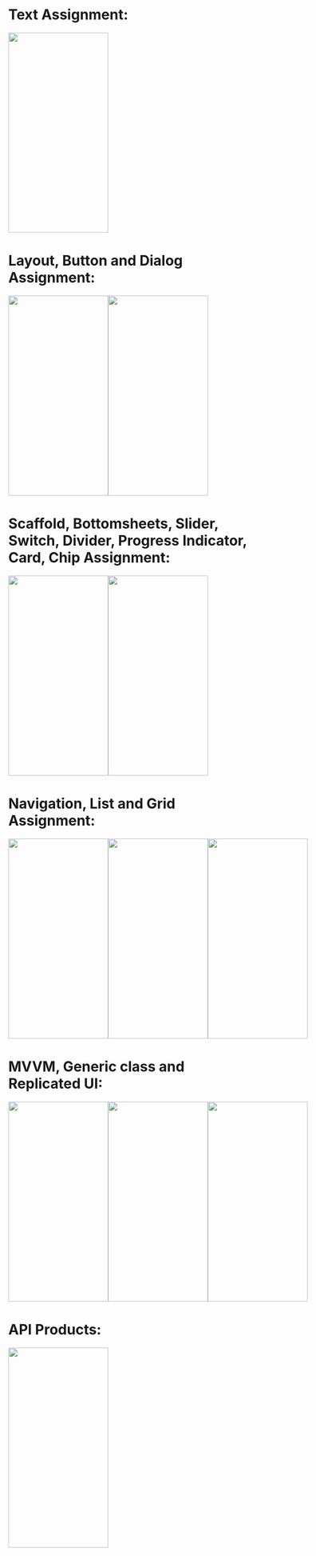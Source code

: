 # Text Assignment:

<img src='https://github.com/prefonixs/Kotlin_21BCSE87/assets/138750805/eb3c92f0-88c7-41f1-b5eb-cee867c1a6c3' height=400 width=200>

# Layout, Button and Dialog Assignment:

<div style="display: flex; flex-direction: row;">
  <img src='https://github.com/prefonixs/Kotlin_21BCSE87/assets/138750805/dde99b48-99e3-4c2e-9f66-a8eb4d608e1b' height=400 width=200>
  <img src='https://github.com/prefonixs/Kotlin_21BCSE87/assets/138750805/e0c77d92-1517-434c-8827-2620a8a39088' height=400 width=200>
</div>

# Scaffold, Bottomsheets, Slider, Switch, Divider, Progress Indicator, Card, Chip Assignment:

<div style="display: flex; flex-direction: row;">
  <img src='https://github.com/prefonixs/Kotlin_21BCSE87/assets/138750805/29eee1aa-58ad-473b-9f28-bd54564209c8' height=400 width=200>
  <img src='https://github.com/prefonixs/Kotlin_21BCSE87/assets/138750805/813cbd25-93b1-42be-8119-2a9206479f21' height=400 width=200>
</div>

# Navigation, List and Grid Assignment:

<div style="display: flex; flex-direction: row;">
  <img src='https://github.com/prefonixs/Kotlin_21BCSE87/assets/138750805/44731acd-db62-4f0d-8ad6-35a5d33f461d' height=400 width=200>
  <img src='https://github.com/prefonixs/Kotlin_21BCSE87/assets/138750805/40902a18-0da2-43ae-ba6a-0410de5e4352' height=400 width=200>
  <img src='https://github.com/prefonixs/Kotlin_21BCSE87/assets/138750805/509bba9c-4745-40dd-88df-ffa8df0ca70a' height=400 width=200>
</div>

# MVVM, Generic class and Replicated UI:

<div style="display: flex; flex-direction: row;">
  <img src='https://github.com/prefonixs/Kotlin_21BCSE87/assets/138750805/9d163c87-fa27-439c-96a3-942185a121e4' height=400 width=200>
  <img src='https://github.com/prefonixs/Kotlin_21BCSE87/assets/138750805/5f6413f6-5653-42db-ba01-d42de9f70ec9' height=400 width=200>
  <img src='https://github.com/prefonixs/Kotlin_21BCSE87/assets/138750805/6a58cb42-39b9-44e3-b421-a0fa32122025' height=400 width=200>
</div>

# API Products:

<div style="display: flex; flex-direction: row;">
  <img src='https://github.com/prefonixs/Kotlin_21BCSE87/assets/138750805/694051b6-a2a7-4509-8bdc-f6bc8e5c8b74' height=400 width=200>
</div>
